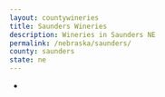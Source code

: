 ```yaml
---
layout: countywineries
title: Saunders Wineries
description: Wineries in Saunders NE
permalink: /nebraska/saunders/
county: saunders
state: ne
---
```

-
